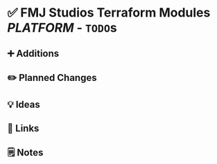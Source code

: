 # ✅ FMJ Studios Terraform Modules _PLATFORM_ - `TODO`s

## ➕ Additions

## ✏️ Planned Changes

## 💡 Ideas

## 🔗 Links

## 🗒️ Notes